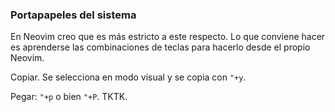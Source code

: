 


### Portapapeles del sistema

En Neovim creo que es más estricto a este respecto. Lo que conviene hacer es
aprenderse las combinaciones de teclas para hacerlo desde el propio Neovim.

Copiar. Se selecciona en modo visual y se copia con `"+y`.

Pegar: `"+p` o bien `"+P`. TKTK.




